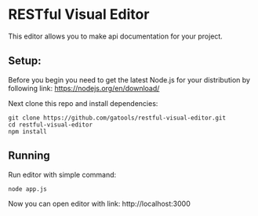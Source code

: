 # RESTful Visual Editor

This editor allows you to make api documentation for your project.

## Setup:
Before you begin you need to get the latest Node.js for your distribution by following link: https://nodejs.org/en/download/

Next clone this repo and install dependencies:
```shell
git clone https://github.com/gatools/restful-visual-editor.git
cd restful-visual-editor
npm install
```

## Running
Run editor with simple command:
```shell
node app.js
```

Now you can open editor with link: http://localhost:3000

